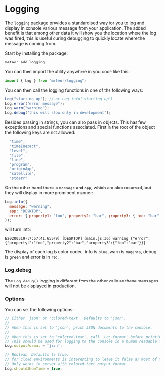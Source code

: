 # Logging

The `logging` package provides a standardised way for you to log and display in console various message from your application.
The added benefit is that among other data it will show you the location where the log was fired,
this is useful during debugging to quickly locate where the message is coming from.

Start by installing the package:

```bash
meteor add logging
```

You can then import the utility anywhere in you code like this:

```javascript
import { Log } from "meteor/logging";
```

You can then call the logging functions in one of the following ways:

```javascript
Log("starting up"); // or Log.info('starting up')
Log.error("error message");
Log.warn("warning");
Log.debug("this will show only in development");
```

Besides passing in strings, you can also pass in objects. This has few exceptions and special functions associated.
First in the root of the object the following keys are not allowed:

```javascript
  "time",
  "timeInexact",
  "level",
  "file",
  "line",
  "program",
  "originApp",
  "satellite",
  "stderr";
```

On the other hand there is `message` and `app`, which are also reserved, but they will display in more prominent manner:

```javascript
Log.info({
  message: "warning",
  app: "DESKTOP",
  error: { property1: "foo", property2: "bar", property3: { foo: "bar" } },
});
```

will turn into:

```shell
E20200519-17:57:41.655(9) [DESKTOP] (main.js:36) warning {"error":{"property1":"foo","property2":"bar","property3":{"foo":"bar"}}}
```

The display of each log is color coded. Info is `blue`, warn is `magenta`, debug is `green` and error is in `red`.

### Log.debug

The `Log.debug()` logging is different from the other calls as these messages will not be displayed in production.

### Options

You can set the following options:

```javascript
// Either 'json' or 'colored-text'. Defaults to 'json'.
//
// When this is set to 'json', print JSON documents to the console.
//
// When this is set to 'colored-text', call 'Log.format' before printing.
// This should be used for logging to the console in a human-readable format.
Log.outputFormat = "json";

// Boolean. Defaults to true.
// for cloud environments is interesting to leave it false as most of them have the timestamp in the console.
// Only works in server with colored-text output format.
Log.shouldShowTime = true;
```
